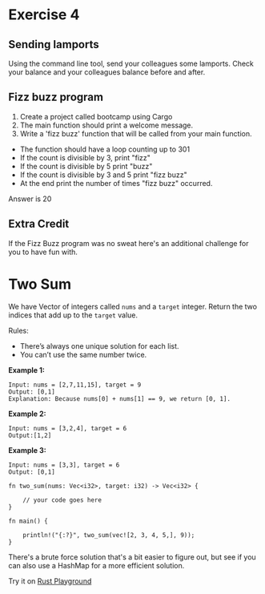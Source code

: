# Exercise 4

## Sending lamports

Using the command line tool, send your colleagues some lamports. Check your balance and your colleagues balance before and after.

## Fizz buzz program

1. Create a project called bootcamp using Cargo
2. The main function should print a welcome message.
3. Write a 'fizz buzz' function that will be called from your main function.

- The function should have a loop counting up to 301
- If the count is divisible by 3, print "fizz"
- If the count is divisible by 5 print "buzz"
- If the count is divisible by 3 and 5 print "fizz buzz"
- At the end print the number of times "fizz buzz" occurred.

Answer is 20

## Extra Credit

If the Fizz Buzz program was no sweat here's an additional challenge for you to have fun with.

# Two Sum

We have Vector of integers called `nums` and a `target` integer. Return the two indices that add up to the `target` value.

Rules:

- There’s always one unique solution for each list.
- You can’t use the same number twice.

**Example 1:**

```
Input: nums = [2,7,11,15], target = 9
Output: [0,1]
Explanation: Because nums[0] + nums[1] == 9, we return [0, 1].
```

**Example 2:**

```
Input: nums = [3,2,4], target = 6
Output:[1,2]
```

**Example 3:**

```
Input: nums = [3,3], target = 6
Output: [0,1]
```

```
fn two_sum(nums: Vec<i32>, target: i32) -> Vec<i32> {

    // your code goes here
}

fn main() {

    println!("{:?}", two_sum(vec![2, 3, 4, 5,], 9));
}
```

There's a brute force solution that's a bit easier to figure out, but see if you can also use a HashMap for a more efficient solution.

Try it on [Rust Playground](https://play.rust-lang.org/?version=stable&mode=debug&edition=2021&gist=9709f5c874cdf5ee3bbcb3b5d38960cb)

